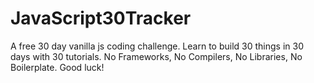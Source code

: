 # JavaScript30Tracker
A free 30 day vanilla js coding challenge. Learn to build 30 things in 30 days with 30 tutorials. No Frameworks, No Compilers, No Libraries, No Boilerplate. Good luck!
